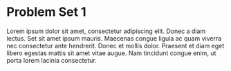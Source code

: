 # Problem Set 1

Lorem ipsum dolor sit amet, consectetur adipiscing elit. Donec a diam lectus. 
Set sit amet ipsum mauris. Maecenas congue ligula ac quam viverra nec 
consectetur ante hendrerit. Donec et mollis dolor. Praesent et diam eget
libero egestas mattis sit amet vitae augue. Nam tincidunt congue enim, ut
porta lorem lacinia consectetur. 

